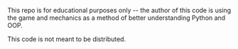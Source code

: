 This repo is for educational purposes only -- the author of this code is using the game and mechanics as a method of better understanding Python and OOP.  

This code is not meant to be distributed.
